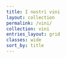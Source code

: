 ```yaml
---
title: I nostri vini 
layout: collection
permalink: /vini/
collection: vini
entries_layout: grid
classes: wide
sort_by: title
---
```

